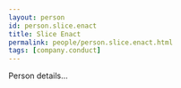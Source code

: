 ```yaml
---
layout: person
id: person.slice.enact
title: Slice Enact
permalink: people/person.slice.enact.html
tags: [company.conduct]
---
```


Person details...